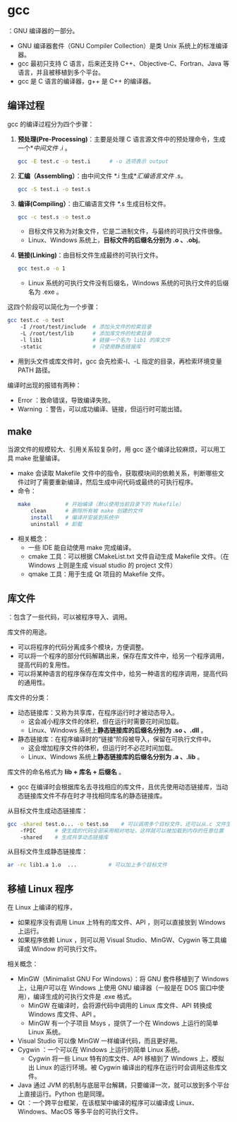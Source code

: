# gcc

：GNU 编译器的一部分。
- GNU 编译器套件（GNU Compiler Collection）是类 Unix 系统上的标准编译器。
- gcc 最初只支持 C 语言，后来还支持 C++、Objective-C、Fortran、Java 等语言，并且被移植到多个平台。
- gcc 是 C 语言的编译器，g++ 是 C++ 的编译器。

## 编译过程

gcc 的编译过程分为四个步骤：

1. **预处理(Pre-Processing)**：主要是处理 C 语言源文件中的预处理命令，生成一个**中间文件 *.i** 。
    ```sh
    gcc -E test.c -o test.i      # -o 选项表示 output
    ```

2. **汇编（Assembling）**：由中间文件 *.i 生成**汇编语言文件 *.s**。
    ```sh
    gcc -S test.i -o test.s
    ```

3. **编译(Compiling）**：由汇编语言文件 *.s 生成目标文件。
    ```sh
    gcc -c test.s -o test.o
    ```
    - 目标文件又称为对象文件，它是二进制文件，与最终的可执行文件很像。
    - Linux、Windows 系统上，**目标文件的后缀名分别为 .o 、.obj**。

4. **链接(Linking)**：由目标文件生成最终的可执行文件。
    ```sh
    gcc test.o -o 1
    ```
    - Linux 系统的可执行文件没有后缀名，Windows 系统的可执行文件的后缀名为 .exe 。

这四个阶段可以简化为一个步骤：
```sh
gcc test.c -o test
    -I /root/test/include  # 添加头文件的检索目录
    -L /root/test/lib      # 添加库文件的检索目录
    -l lib1                # 链接一个名为 lib1 的库文件
    -static                # 只使用静态链接库
```
- 用到头文件或库文件时，gcc 会先检索-I、-L 指定的目录，再检索环境变量 PATH 路径。

编译时出现的报错有两种：
- Error ：致命错误，导致编译失败。
- Warning ：警告，可以成功编译、链接，但运行时可能出错。

## make

当源文件的规模较大、引用关系较复杂时，用 gcc 逐个编译比较麻烦，可以用工具 make 批量编译。
- make 会读取 Makefile 文件中的指令，获取模块间的依赖关系，判断哪些文件过时了需要重新编译，然后生成中间代码或最终的可执行程序。
- 命令：
    ```sh
    make           # 开始编译（默认使用当前目录下的 Makefile）
        clean      # 删除所有被 make 创建的文件
        install    # 编译并安装到系统中
        uninstall  # 卸载
    ```
- 相关概念：
    - 一些 IDE 能自动使用 make 完成编译。
    - cmake 工具：可以根据 CMakeList.txt 文件自动生成 Makefile 文件。（在 Windows 上则是生成 visual studio 的 project 文件）
    - qmake 工具：用于生成 Qt 项目的 Makefile 文件。

## 库文件

：包含了一些代码，可以被程序导入、调用。

库文件的用途。
- 可以将程序的代码分离成多个模块，方便调整。
- 可以将一个程序的部分代码解耦出来，保存在库文件中，给另一个程序调用，提高代码的复用性。
- 可以将某种语言的程序保存在库文件中，给另一种语言的程序调用，提高代码的通用性。

库文件的分类：
- 动态链接库：又称为共享库，在程序运行时才被动态导入。
  - 这会减小程序文件的体积，但在运行时需要花时间加载。
  - Linux、Windows 系统上**静态链接库的后缀名分别为 .so 、.dll** 。
- 静态链接库：在程序编译时的“链接”阶段被导入，保留在可执行文件中。
  - 这会增加程序文件的体积，但运行时不必花时间加载。
  - Linux、Windows 系统上**静态链接库的后缀名分别为 .a 、.lib** 。

库文件的命名格式为 **lib + 库名 + 后缀名** 。
- gcc 在编译时会根据库名去寻找相应的库文件，且优先使用动态链接库，当动态链接库文件不存在时才寻找相同库名的静态链接库。

从目标文件生成动态链接库：
```sh
gcc -shared test.o... -o test.so    # 可以调用多个目标文件，还可以从.c 文件生成
    -fPIC      # 使生成的代码全部采用相对地址，这样就可以被加载到内存的任意位置
    -shared    # 生成共享动态链接库
```

从目标文件生成静态链接库：
```sh
ar -rc lib1.a 1.o  ...          # 可以加上多个目标文件
```

## 移植 Linux 程序

在 Linux 上编译的程序，
- 如果程序没有调用 Linux 上特有的库文件、API ，则可以直接放到 Windows 上运行。
- 如果程序依赖 Linux ，则可以用 Visual Studio、MinGW、Cygwin 等工具编译成 Window 的可执行文件。

相关概念：
- MinGW（Minimalist GNU For Windows）：将 GNU 套件移植到了 Windows 上，让用户可以在 Windows 上使用 GNU 编译器（一般是在 DOS 窗口中使用），编译生成的可执行文件是 .exe 格式。
  - MinGW 在编译时，会将源代码中调用的 Linux 库文件、API 转换成 Windows 库文件、API 。
  - MinGW 有一个子项目 Msys ，提供了一个在 Windows 上运行的简单 Linux 系统。
- Visual Studio 可以像 MinGW 一样编译代码，而且更好用。
- Cygwin ：一个可以在 Windows 上运行的简单 Linux 系统。
  - Cygwin 将一些 Linux 特有的库文件、API 移植到了 Windows 上，模拟出 Linux 的运行环境。被 Cygwin 编译出的程序在运行时会调用这些库文件。
- Java 通过 JVM 的机制与底层平台解耦，只要编译一次，就可以放到多个平台上直接运行。Python 也是同理。
- Qt ：一个跨平台框架，在该框架中编译的程序可以编译成 Linux、Windows、MacOS 等多平台的可执行文件。

